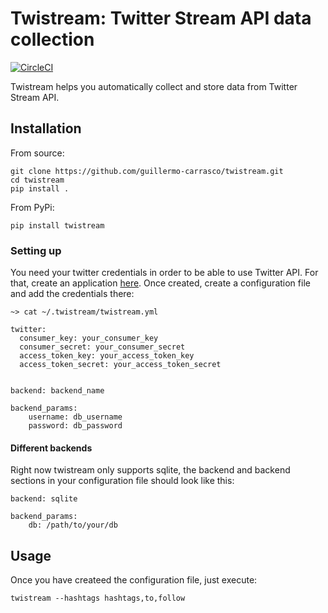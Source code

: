 # Twistream: Twitter Stream API data collection

[![CircleCI](https://circleci.com/gh/guillermo-carrasco/twistream.svg?style=svg)](https://circleci.com/gh/circleci/circleci-docs)

Twistream helps you automatically collect and store data from Twitter Stream API.

## Installation

From source:

    git clone https://github.com/guillermo-carrasco/twistream.git
    cd twistream
    pip install .

From PyPi:

    pip install twistream

### Setting up

You need your twitter credentials in order to be able to use Twitter API. For that,
create an application [here](https://apps.twitter.com). Once created, create a configuration
file and add the credentials there:

```
~> cat ~/.twistream/twistream.yml      

twitter:                  
  consumer_key: your_consumer_key                   
  consumer_secret: your_consumer_secret             
  access_token_key: your_access_token_key             
  access_token_secret: your_access_token_secret       
      

backend: backend_name                  

backend_params:
    username: db_username
    password: db_password
```

#### Different backends
Right now twistream only supports sqlite, the backend and backend sections in your
configuration file should look like this:

```
backend: sqlite

backend_params:
    db: /path/to/your/db
```

## Usage
Once you have createed the configuration file, just execute:

```
twistream --hashtags hashtags,to,follow
```
